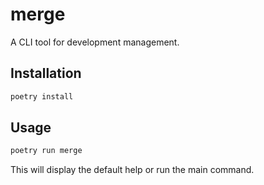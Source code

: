 # merge

A CLI tool for development management.

## Installation

```bash
poetry install
```

## Usage

```bash
poetry run merge
```

This will display the default help or run the main command.
